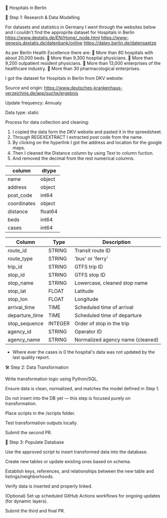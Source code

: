 🏥 Hospitals in Berlin

🧪 Step 1: Research & Data Modelling

For datasets and statistics in Germany I went through the websites below and I couldn't find the approprite dataset for Hospitals in Berlin
   https://www.destatis.de/EN/Home/_node.html
   https://www-genesis.destatis.de/datenbank/online
   https://daten.berlin.de/datensaetze

As per Berlin Health Excellence there are:
    More than 80 hospitals with about 20,000 beds.
    More than 9,300 hospital physicians.
    More than 9,200 outpatient resident physicians.
    More than 13,000 enterprises of the healthcare industry.
    More than 30 pharmacological enterprises.

I got the dataset for Hospitals in Berlin from DKV website:

   Source and origin: https://www.deutsches-krankenhaus-verzeichnis.de/app/suche/ergebnis

   Update frequency: Annualy 

   Data type: static

Process for data collection and cleaning:
   1. I copied the data form the DKV website and pasted it in the spreedsheet.
   2. Through REGEXEXTRACT I extracted post code from the name.
   3. By clicking on the hyperlink I got the address and location for the google maps.
   4. Then I cleaned the Distance column by using Text to column fuction.
   5. And removed the decimal from the rest numerical columns.

| column 	 | dtype  |
|------------|--------|
| name       | object |
| address	 | object |
| post_code  | int64  |
| coordinates| object |
| distance	 | float64|
| beds       | int64  |
| cases      | int64  |

| Column          | Type    | Description                      |
| --------------- | ------- | -------------------------------- |
| route\_id       | STRING  | Transit route ID                 |
| route\_type     | STRING  | 'bus' or 'ferry'                 |
| trip\_id        | STRING  | GTFS trip ID                     |
| stop\_id        | STRING  | GTFS stop ID                     |
| stop\_name      | STRING  | Lowercase, cleaned stop name     |
| stop\_lat       | FLOAT   | Latitude                         |
| stop\_lon       | FLOAT   | Longitude                        |
| arrival\_time   | TIME    | Scheduled time of arrival        |
| departure\_time | TIME    | Scheduled time of departure      |
| stop\_sequence  | INTEGER | Order of stop in the trip        |
| agency\_id      | STRING  | Operator ID                      |
| agency\_name    | STRING  | Normalized agency name (cleaned) |
   
* Where ever the cases is 0 the hospital's data was not updated by the last quality report.

🛠 Step 2: Data Transformation

Write transformation logic using Python/SQL.

Ensure data is clean, normalized, and matches the model defined in Step 1.

Do not insert into the DB yet — this step is focused purely on transformation.

Place scripts in the /scripts folder.

Test transformation outputs locally.

Submit the second PR.

🧩 Step 3: Populate Database

Use the approved script to insert transformed data into the database.

Create new tables or update existing ones based on schema.

Establish keys, references, and relationships between the new table and listings/neighborhoods.

Verify data is inserted and properly linked.

(Optional) Set up scheduled GitHub Actions workflows for ongoing updates (for dynamic layers).

Submit the third and final PR.
